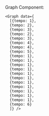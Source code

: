 Graph Component:

    <Graph data={
      [{tempo: 1},
      {tempo: 2},
      {tempo: 3},
      {tempo: 2},
      {tempo: 3},
      {tempo: 4},
      {tempo: 4},
      {tempo: 5},
      {tempo: 1},
      {tempo: 1},
      {tempo: 1},
      {tempo: 1},
      {tempo: 1},
      {tempo: 1},
      {tempo: 1},
      {tempo: 1},
      {tempo: 1},
      {tempo: 1},
      {tempo: 1},
      {tempo: 6}
      ]} />
